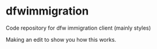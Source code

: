 # dfwimmigration
Code repository for dfw immigration client (mainly styles)

Making an edit to show you how this works.

